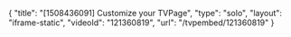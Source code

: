 {
    "title": "[1508436091] Customize your TVPage",
    "type": "solo",
    "layout": "iframe-static",
    "videoId": "121360819",
    "url": "\/tvpembed\/121360819"
}